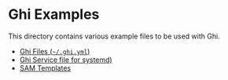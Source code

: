 # Ghi Examples

This directory contains various example files to be used with Ghi.

- [Ghi Files (`~/.ghi.yml`)](.ghi.yml.md)
- [Ghi Service file for systemd)](ghi.service.md)
- [SAM Templates](SAM.md)

